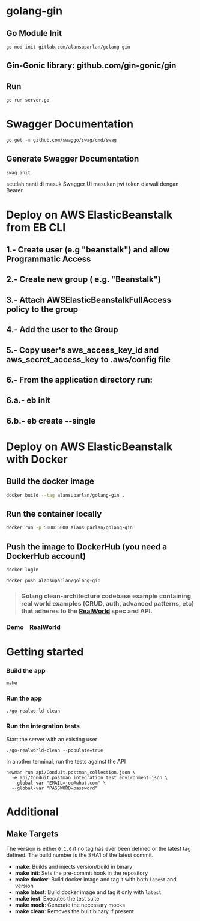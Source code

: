 # golang-gin



## Go Module Init

```bash
go mod init gitlab.com/alansuparlan/golang-gin
```

## Gin-Gonic library: github.com/gin-gonic/gin

## Run

```bash
go run server.go
```

# Swagger Documentation

```bash
go get -u github.com/swaggo/swag/cmd/swag
```


## Generate Swagger Documentation

```bash
swag init
```

setelah nanti di masuk Swagger Ui masukan jwt token diawali dengan Bearer

# Deploy on AWS ElasticBeanstalk from EB CLI

## 1.- Create user (e.g "beanstalk") and allow Programmatic Access
## 2.- Create new group ( e.g. "Beanstalk")
## 3.- Attach AWSElasticBeanstalkFullAccess policy to the group
## 4.- Add the user to the Group
## 5.- Copy user's aws_access_key_id and aws_secret_access_key to .aws/config file
## 6.- From the application directory run:
## 6.a.- eb init
## 6.b.- eb create --single

# Deploy on AWS ElasticBeanstalk with Docker

## Build the docker image

```bash
docker build --tag alansuparlan/golang-gin .
```

## Run the container locally

```bash
docker run -p 5000:5000 alansuparlan/golang-gin
```

## Push the image to DockerHub (you need a DockerHub account)

```bash
docker login
```

```bash
docker push alansuparlan/golang-gin
```




> ### Golang clean-architecture codebase example containing real world examples (CRUD, auth, advanced patterns, etc) that adheres to the [RealWorld](https://github.com/gothinkster/realworld) spec and API.

### [Demo](https://github.com/gothinkster/realworld)&nbsp;&nbsp;&nbsp;&nbsp;[RealWorld](https://github.com/gothinkster/realworld)

# Getting started
### Build the app 
```
make
```
### Run the app
```bash
./go-realworld-clean
```

### Run the integration tests
Start the server with an existing user
```
./go-realworld-clean --populate=true
```

In another terminal, run the tests against the API
```
newman run api/Conduit.postman_collection.json \
  -e api/Conduit.postman_integration_test_environment.json \
  --global-var "EMAIL=joe@what.com" \
  --global-var "PASSWORD=password"
```
# Additional
## Make Targets

The version is either `0.1.0` if no tag has ever been defined or the latest
tag defined. The build number is the SHA1 of the latest commit.

- **make**: Builds and injects version/build in binary
- **make init**: Sets the pre-commit hook in the repository
- **make docker**: Build docker image and tag it with both `latest` and version
- **make latest**: Build docker image and tag it only with `latest`
- **make test**: Executes the test suite
- **make mock**: Generate the necessary mocks
- **make clean**: Removes the built binary if present

